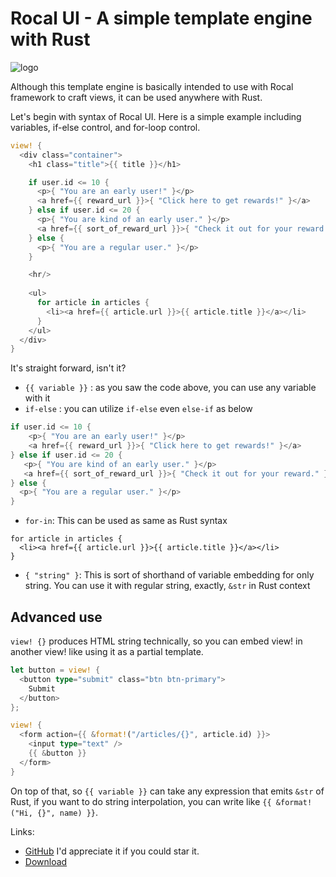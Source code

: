 # Rocal UI - A simple template engine with Rust

![logo](https://dev-to-uploads.s3.amazonaws.com/uploads/articles/a2eofyw92dwrvbuorvik.png)

Although this template engine is basically intended to use with Rocal framework to craft views, it can be used anywhere with Rust.

Let's begin with syntax of Rocal UI. Here is a simple example including variables, if-else control, and for-loop control.

```rust ,ignore
view! {
  <div class="container">
    <h1 class="title">{{ title }}</h1>

    if user.id <= 10 {
      <p>{ "You are an early user!" }</p>
      <a href={{ reward_url }}>{ "Click here to get rewards!" }</a>
    } else if user.id <= 20 {
      <p>{ "You are kind of an early user." }</p>
      <a href={{ sort_of_reward_url }}>{ "Check it out for your reward." }</a>
    } else {
      <p>{ "You are a regular user." }</p>
    }

    <hr/>
    
    <ul>
      for article in articles {
        <li><a href={{ article.url }}>{{ article.title }}</a></li>
      }
    </ul>
  </div>
}
```

It's straight forward, isn't it?

- `{{ variable }}` : as you saw the code above, you can use any variable with it
- `if-else` : you can utilize `if-else` even `else-if` as below
```rust ,ignore
if user.id <= 10 {
    <p>{ "You are an early user!" }</p>
    <a href={{ reward_url }}>{ "Click here to get rewards!" }</a>
} else if user.id <= 20 {
   <p>{ "You are kind of an early user." }</p>
   <a href={{ sort_of_reward_url }}>{ "Check it out for your reward." }</a>
} else {
  <p>{ "You are a regular user." }</p>
}
```
- `for-in`: This can be used as same as Rust syntax
```rust,ignore
for article in articles {
  <li><a href={{ article.url }}>{{ article.title }}</a></li>
}
```
- `{ "string" }`: This is sort of shorthand of variable embedding for only string. You can use it with regular string, exactly, `&str` in Rust context

## Advanced use
`view! {}` produces HTML string technically, so you can embed view! in another view! like using it as a partial template.

```rust ,ignore
let button = view! {
  <button type="submit" class="btn btn-primary">
    Submit
  </button>
};

view! {
  <form action={{ &format!("/articles/{}", article.id) }}>
    <input type="text" />
    {{ &button }}
  </form>
}
```

On top of that, so `{{ variable }}` can take any expression that emits `&str` of Rust, if you want to do string interpolation, you can write like `{{ &format!("Hi, {}", name) }}`.

Links:
- [GitHub](https://github.com/rocal-dev/rocal) I'd appreciate it if you could star it.
- [Download](https://crates.io/crates/rocal-ui)
